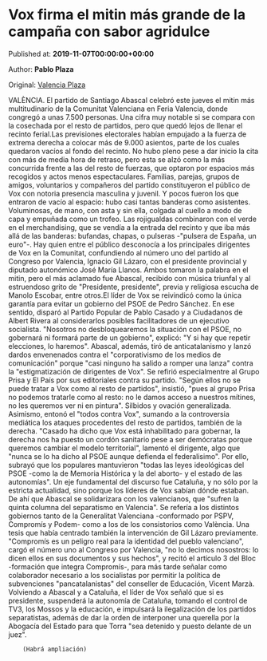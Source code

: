 
# Vox firma el mitin más grande de la campaña con sabor agridulce

Published at: **2019-11-07T00:00:00+00:00**

Author: **Pablo Plaza**

Original: [Valencia Plaza](https://valenciaplaza.com/vox-firma-el-mitin-mas-grande-de-la-campana-con-sabor-agridulce)

VALÈNCIA. El partido de Santiago Abascal celebró este jueves el mitin más multitudinario de la Comunitat Valenciana en Feria Valencia, donde congregó a unas 7.500 personas. Una cifra muy notable si se compara con la cosechada por el resto de partidos, pero que quedó lejos de llenar el recinto ferial.Las previsiones electorales habían empujado a la fuerza de extrema derecha a colocar más de 9.000 asientos, parte de los cuales quedaron vacíos al fondo del recinto. No hubo pleno pese a dar inicio la cita con más de media hora de retraso, pero esta se alzó como la más concurrida frente a las del resto de fuerzas, que optaron por espacios más recogidos y actos menos espectaculares.
Familias, parejas, grupos de amigos, voluntarios y compañeros del partido constituyeron el público de Vox con notoria presencia masculina y juvenil. Y pocos fueron los que entraron de vacío al espacio: hubo casi tantas banderas como asistentes. Voluminosas, de mano, con asta y sin ella, colgada al cuello a modo de capa y empuñada como un trofeo. Las rojigualdas combinaron con el verde en el merchandising, que se vendía a la entrada del recinto y que iba más allá de las banderas: bufandas, chapas, o pulseras -"pulsera de España, un euro"-.
Hay quien entre el público desconocía a los principales dirigentes de Vox en la Comunitat, confundiendo al número uno del partido al Congreso por Valencia, Ignacio Gil Lázaro, con el presidente provincial y diputado autonómico José María Llanos. Ambos tomaron la palabra en el mitin, pero el más aclamado fue Abascal, recibido con música triunfal y al estruendoso grito de "Presidente, presidente", previa y religiosa escucha de Manolo Escobar, entre otros.El líder de Vox se reivindicó como la única garantía para evitar un gobierno del PSOE de Pedro Sánchez. En ese sentido, disparó al Partido Popular de Pablo Casado y a Ciudadanos de Albert Rivera al considerarlos posibles facilitadores de un ejecutivo socialista. "Nosotros no desbloquearemos la situación con el PSOE, no gobernará ni formará parte de un gobierno", explicó: "Y si hay que repetir elecciones, lo haremos".
Abascal, además, tiró de anticatalanismo y lanzó dardos envenenados contra el "corporativismo de los medios de comunicación" porque "casi ninguno ha salido a romper una lanza" contra la "estigmatización de dirigentes de Vox". Se refirió especialmentre al Grupo Prisa y El País por sus editoriales contra su partido. "Según ellos no se puede tratar a Vox como al resto de partidos", insistió, "pues al grupo Prisa no podemos tratarle como al resto: no le damos acceso a nuestros mítines, no les queremos ver ni en pintura". Silbidos y ovación generalizada.
Asimismo, entonó el "todos contra Vox", sumando a la controversia mediática los ataques procedentes del resto de partidos, también de la derecha. "Casado ha dicho que Vox está inhabilitado para gobernar, la derecha nos ha puesto un cordón sanitario pese a ser demócratas porque queremos cambiar el modelo territorial", lamentó el dirigente, algo que "nunca se lo ha dicho al PSOE aunque defienda el federalisimo". Por ello, subrayó que los populares mantuvieron "todas las leyes ideológicas del PSOE -como la de Memoria Histórica y la del aborto- y el estado de las autonomías".
Un eje fundamental del discurso fue Cataluña, y no sólo por la estricta actualidad, sino porque los líderes de Vox sabían dónde estaban. De ahí que Abascal se solidarizara con los valencianos, que "sufren la quinta columna del separatismo en Valencia". Se refería a los distintos gobiernos tanto de la Generalitat Valenciana -conformado por PSPV, Compromís y Podem- como a los de los consistorios como València. Una tesis que había centrado también la intervención de Gil Lázaro previamente.
"Compromís es un peligro real para la identidad del pueblo valenciano", cargó el número uno al Congreso por Valencia, "no lo decimos nosostros: lo dicen ellos en sus documentos y sus hechos", y recitó el artículo 3 del Bloc -formación que integra Compromís-, para más tarde señalar como colaborador necesario a los socialistas por permitir la política de subvenciones "pancatalanistas" del conseller de Educación, Vicent Marzà.
Volviendo a Abascal y a Cataluña, el líder de Vox señaló que si es presidente, suspenderá la autonomía de Cataluña, tomando el control de TV3, los Mossos y la educación, e impulsará la ilegalización de los partidos separatistas, además de dar la orden de interponer una querella por la Abogacía del Estado para que Torra "sea detenido y puesto delante de un juez".

        (Habrá ampliación)
      
